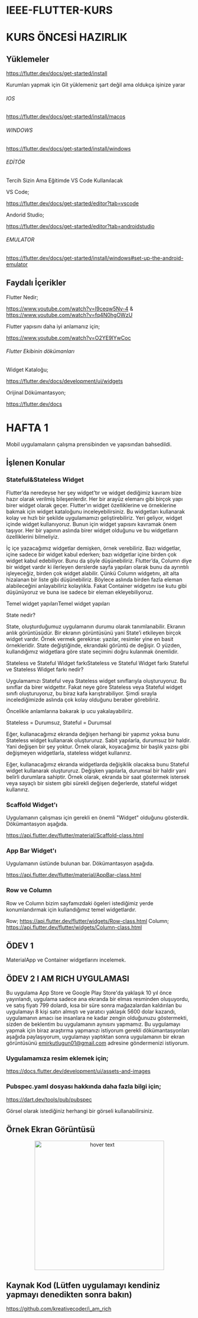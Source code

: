 # IEEE-FLUTTER-KURS





# KURS ÖNCESİ HAZIRLIK

## Yüklemeler
https://flutter.dev/docs/get-started/install

Kurumları yapmak için Git yüklemeniz şart değil ama oldukça işinize yarar
###### IOS

https://flutter.dev/docs/get-started/install/macos

###### WINDOWS

https://flutter.dev/docs/get-started/install/windows

###### EDİTÖR
Tercih Sizin Ama Eğitimde VS Code Kullanılacak 

VS Code;

https://flutter.dev/docs/get-started/editor?tab=vscode

Andorid Studio;

https://flutter.dev/docs/get-started/editor?tab=androidstudio

###### EMULATOR
https://flutter.dev/docs/get-started/install/windows#set-up-the-android-emulator

## Faydalı İçerikler
Flutter Nedir;

https://www.youtube.com/watch?v=I9ceqw5Ny-4 & https://www.youtube.com/watch?v=fq4N0hgOWzU

Flutter yapısını daha iyi anlamanız için;

https://www.youtube.com/watch?v=O2YE9IYwCoc

###### Flutter Ekibinin dökümanları

Widget Kataloğu;

https://flutter.dev/docs/development/ui/widgets

Orijinal Dökümantasyon;

https://flutter.dev/docs






# HAFTA 1

Mobil uygulamaların çalışma prensibinden ve yapısından bahsedildi.

## İşlenen Konular

### Stateful&Stateless Widget
  
  Flutter’da neredeyse her şey widget’tır ve widget dediğimiz kavram bize hazır olarak verilmiş bileşenlerdir. Her bir arayüz elemanı gibi birçok yapı birer widget olarak geçer. Flutter’ın widget özelliklerine ve örneklerine bakmak için widget kataloğunu inceleyebilirsiniz. Bu widgetları kullanarak kolay ve hızlı bir şekilde uygulamamızı geliştirebiliriz. Yeri geliyor, widget içinde widget kullanıyoruz. Bunun için widget yapısını kavramak önem taşıyor. Her bir yapının aslında birer widget olduğunu ve bu widgetların özelliklerini bilmeliyiz.

İç içe yazacağımız widgetlar demişken, örnek verebiliriz. Bazı widgetlar, içine sadece bir widget kabul ederken; bazı widgetlar içine birden çok widget kabul edebiliyor. Bunu da şöyle düşünebiliriz. Flutter’da, Column diye bir widget vardır ki ilerleyen derslerde sayfa yapıları olarak bunu da ayrıntılı işleyeceğiz, birden çok widget alabilir. Çünkü Column widgetını, alt alta hizalanan bir liste gibi düşünebiliriz. Böylece aslında birden fazla eleman alabileceğini anlayabiliriz kolaylıkla. Fakat Container widgetını ise kutu gibi düşünüyoruz ve buna ise sadece bir eleman ekleyebiliyoruz.

 

Temel widget yapılarıTemel widget yapıları
 
State nedir?

State, oluşturduğumuz uygulamanın durumu olarak tanımlanabilir. Ekranın anlık görüntüsüdür. Bir ekranın görüntüsünü yani State’i etkileyen birçok widget vardır. Örnek vermek gerekirse: yazılar, resimler yine en basit örnekleridir. State değiştiğinde, ekrandaki görüntü de değişir. O yüzden, kullandığımız widgetlara göre state seçimini doğru kulanmak önemlidir.

Stateless ve Stateful Widget farkıStateless ve Stateful Widget farkı
Stateful ve Stateless Widget farkı nedir?

Uygulamamızı Stateful veya Stateless widget sınıflarıyla oluşturuyoruz. Bu sınıflar da birer widgettır. Fakat neye göre Stateless veya Stateful widget sınıfı oluşturuyoruz, bu biraz kafa karıştırabiliyor. Şimdi sırayla incelediğimizde aslında çok kolay olduğunu beraber görebiliriz.

Öncelikle anlamlarına bakarak ip ucu yakalayabiliriz.

Stateless = Durumsuz,   Stateful = Durumsal 

Eğer, kullanacağımız ekranda değişen herhangi bir yapımız yoksa bunu Stateless widget kullanarak oluştururuz. Sabit yapılarla, durumsuz bir haldir. Yani değişen bir şey yoktur. Örnek olarak, koyacağımız bir başlık yazısı gibi değişmeyen widgetlarla, stateless widget kullanırız.

Eğer, kullanacağımız ekranda widgetlarda değişiklik olacaksa bunu Stateful widget kullanarak oluştururuz. Değişken yapılarla, durumsal bir haldir yani belirli durumlara sahiptir. Örnek olarak, ekranda bir saat göstermek istersek veya sayaçlı bir sistem gibi sürekli değişen değerlerde, stateful widget kullanırız.

### Scaffold Widget'ı
  
  Uygulamanın çalışması için gerekli en önemli "Widget" olduğunu gösterdik. Dökümantasyon aşağıda.
  
https://api.flutter.dev/flutter/material/Scaffold-class.html

### App Bar Widget'ı
  
  Uygulamanın üstünde bulunan bar. Dökümantasyon aşağıda.
  
https://api.flutter.dev/flutter/material/AppBar-class.html

### Row ve Column

Row ve Column bizim sayfamızdaki ögeleri istediğimiz yerde konumlandırmak için kullandığımız temel widgetlardır.


Row;
https://api.flutter.dev/flutter/widgets/Row-class.html
Column;
https://api.flutter.dev/flutter/widgets/Column-class.html

## ÖDEV 1

MaterialApp ve Container widgetlarını incelemek.

## ÖDEV 2 I AM RICH UYGULAMASI

Bu uygulama App Store ve Google Play Store'da yaklaşık 10 yıl önce yayınlandı, uygulama sadece ana ekranda bir elmas resminden oluşuyordu, ve satış fiyatı 799 dolardı, kısa bir süre sonra mağazalardan kaldırılan bu uygulamayı 8 kişi satın almıştı ve yaratıcı yaklaşık 5600 dolar kazandı, uygulamanın amacı ise insanlara ne kadar zengin olduğunuzu göstermekti, sizden de beklentim bu uygulamanın aynısını yapmamız. Bu uygulamayı yapmak için biraz araştırma yapmanızı istiyorum gerekli dökümantasyonları aşağıda paylaşıyorum, uygulamayı yaptıktan sonra uygulamanın bir ekran görüntüsünü emirkutlugun01@gmail.com adresine göndermenizi istiyorum.

### Uygulamamıza resim eklemek için;

https://docs.flutter.dev/development/ui/assets-and-images

### Pubspec.yaml dosyası hakkında daha fazla bilgi için;

https://dart.dev/tools/pub/pubspec

Görsel olarak istediğiniz herhangi bir görseli kullanabilirsiniz.

## Örnek Ekran Görüntüsü

<p align="center">
  <img src="https://ibb.co/2qNfyWg" width="350" title="hover text">
</p>


## Kaynak Kod (Lütfen uygulamayı kendiniz yapmayı denedikten sonra bakın)

https://github.com/kreativecoder/i_am_rich

  

